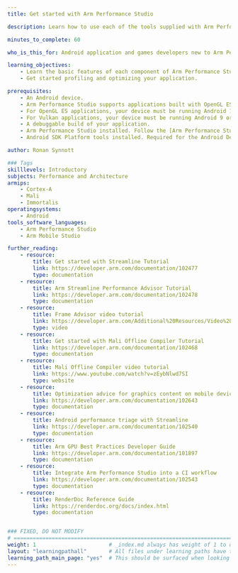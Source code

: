 ```yaml
---
title: Get started with Arm Performance Studio

description: Learn how to use each of the tools supplied with Arm Performance Studio (formerly known as Arm Mobile Studio).

minutes_to_complete: 60

who_is_this_for: Android application and games developers new to Arm Performance Studio.

learning_objectives:
    - Learn the basic features of each component of Arm Performance Studio. 
    - Get started profiling and optimizing your application.

prerequisites:
    - An Android device.
    - Arm Performance Studio supports applications built with OpenGL ES versions 2.0 to 3.2, or Vulkan versions 1.0 to 1.2.
    - For OpenGL ES applications, your device must be running Android 10 or later.
    - For Vulkan applications, your device must be running Android 9 or later.
    - A debuggable build of your application. 
    - Arm Performance Studio installed. Follow the [Arm Performance Studio install guide](/install-guides/ams) for instructions.
    - Android SDK Platform tools installed. Required for the Android Debug bridge (adb).

author: Ronan Synnott

### Tags
skilllevels: Introductory
subjects: Performance and Architecture
armips:
    - Cortex-A
    - Mali
    - Immortalis
operatingsystems:
    - Android
tools_software_languages:
    - Arm Performance Studio
    - Arm Mobile Studio

further_reading:
    - resource:
        title: Get started with Streamline Tutorial
        link: https://developer.arm.com/documentation/102477
        type: documentation
    - resource:
        title: Arm Streamline Performance Advisor Tutorial
        link: https://developer.arm.com/documentation/102478
        type: documentation
    - resource:
        title: Frame Advisor video tutorial
        link: https://developer.arm.com/Additional%20Resources/Video%20Tutorials/Capture%20and%20analyze%20a%20problem%20frame%20with%20Frame%20Advisor
        type: video
    - resource:
        title: Get started with Mali Offline Compiler Tutorial
        link: https://developer.arm.com/documentation/102468
        type: documentation
    - resource:
        title: Mali Offline Compiler video tutorial
        link: https://www.youtube.com/watch?v=zEybNlwd7SI
        type: website
    - resource:
        title: Optimization advice for graphics content on mobile devices
        link: https://developer.arm.com/documentation/102643
        type: documentation
    - resource:
        title: Android performance triage with Streamline
        link: https://developer.arm.com/documentation/102540
        type: documentation
    - resource:
        title: Arm GPU Best Practices Developer Guide
        link: https://developer.arm.com/documentation/101897
        type: documentation
    - resource:
        title: Integrate Arm Performance Studio into a CI workflow
        link: https://developer.arm.com/documentation/102543
        type: documentation
    - resource:
        title: RenderDoc Reference Guide
        link: https://renderdoc.org/docs/index.html
        type: documentation


### FIXED, DO NOT MODIFY
# ================================================================================
weight: 1                       # _index.md always has weight of 1 to order correctly
layout: "learningpathall"       # All files under learning paths have this same wrapper
learning_path_main_page: "yes"  # This should be surfaced when looking for related content. Only set for _index.md of learning path content.
---
```

